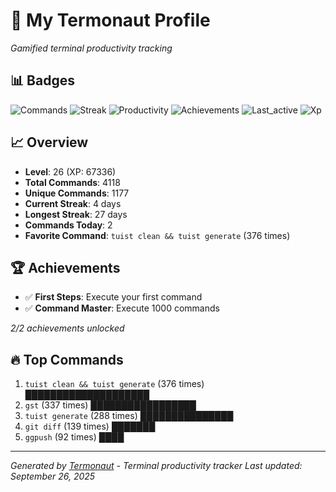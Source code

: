 # 🚀 My Termonaut Profile

*Gamified terminal productivity tracking*

## 📊 Badges

![Commands](https://img.shields.io/badge/Commands-4118-blue?style=flat-square&logo=terminal&logoColor=white) ![Streak](https://img.shields.io/badge/Streak-4+days-green?style=flat-square&logo=terminal&logoColor=white) ![Productivity](https://img.shields.io/badge/Productivity-80.0%25-green?style=flat-square&logo=terminal&logoColor=white) ![Achievements](https://img.shields.io/badge/Achievements-5%2F10-blue?style=flat-square&logo=terminal&logoColor=white) ![Last_active](https://img.shields.io/badge/Last+Active-3h+ago-green?style=flat-square&logo=terminal&logoColor=white) ![Xp](https://img.shields.io/badge/XP-Level+26+%2867336%2F72900%29-orange?style=flat-square&logo=terminal&logoColor=white) 

## 📈 Overview

- **Level**: 26 (XP: 67336)
- **Total Commands**: 4118
- **Unique Commands**: 1177
- **Current Streak**: 4 days
- **Longest Streak**: 27 days
- **Commands Today**: 2
- **Favorite Command**: `tuist clean && tuist generate` (376 times)

## 🏆 Achievements

- ✅ **First Steps**: Execute your first command
- ✅ **Command Master**: Execute 1000 commands

*2/2 achievements unlocked*

## 🔥 Top Commands

1. `tuist clean && tuist generate` (376 times) ████████████████████
2. `gst` (337 times) █████████████████
3. `tuist generate` (288 times) ███████████████
4. `git diff` (139 times) ███████
5. `ggpush` (92 times) ████

---

*Generated by [Termonaut](https://github.com/oiahoon/termonaut) - Terminal productivity tracker*
*Last updated: September 26, 2025*
